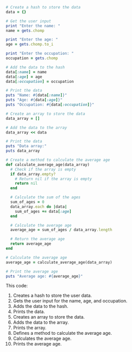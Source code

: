 ```ruby
# Create a hash to store the data
data = {}

# Get the user input
print "Enter the name: "
name = gets.chomp

print "Enter the age: "
age = gets.chomp.to_i

print "Enter the occupation: "
occupation = gets.chomp

# Add the data to the hash
data[:name] = name
data[:age] = age
data[:occupation] = occupation

# Print the data
puts "Name: #{data[:name]}"
puts "Age: #{data[:age]}"
puts "Occupation: #{data[:occupation]}"

# Create an array to store the data
data_array = []

# Add the data to the array
data_array << data

# Print the data
puts "Data array:"
puts data_array

# Create a method to calculate the average age
def calculate_average_age(data_array)
  # Check if the array is empty
  if data_array.empty?
    # Return nil if the array is empty
    return nil
  end

  # Calculate the sum of the ages
  sum_of_ages = 0
  data_array.each do |data|
    sum_of_ages += data[:age]
  end

  # Calculate the average age
  average_age = sum_of_ages / data_array.length

  # Return the average age
  return average_age
end

# Calculate the average age
average_age = calculate_average_age(data_array)

# Print the average age
puts "Average age: #{average_age}"
```

This code:

1. Creates a hash to store the user data.
2. Gets the user input for the name, age, and occupation.
3. Adds the data to the hash.
4. Prints the data.
5. Creates an array to store the data.
6. Adds the data to the array.
7. Prints the array.
8. Defines a method to calculate the average age.
9. Calculates the average age.
10. Prints the average age.